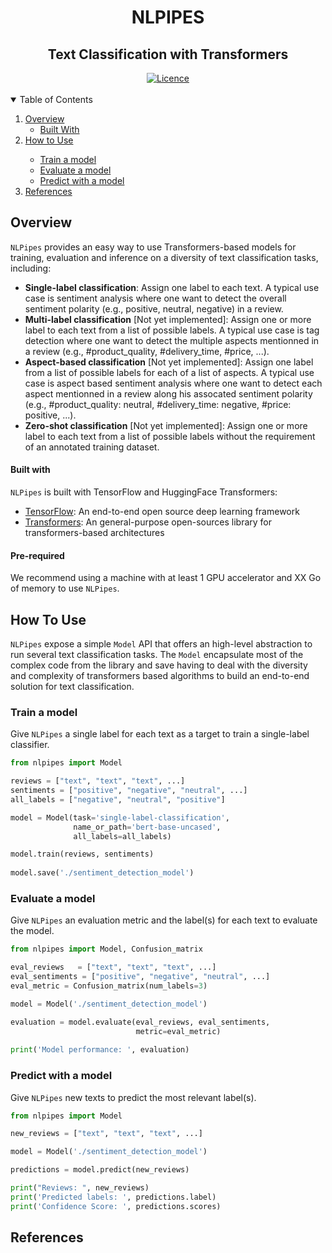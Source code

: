 <!-- PROJECT NAME -->
<div align="center">
  <h1>NLPIPES</h1>
  <h2>Text Classification with Transformers</h2>
</div>

<div align="center">
    <a href="https://opensource.org/licenses/Apache-2.0">
       <img alt="Licence" src="https://img.shields.io/badge/License-Apache_2.0-blue.svg">
    </a>
</div>

<br>

<!-- TABLE OF CONTENTS -->
<details open="open">
  <summary>Table of Contents</summary>
  <ol>
    <li>
      <a href="#overview">Overview</a>
      <ul>
        <li><a href="#built-with">Built With</a></li>
      </ul>
    </li> 
        <li>
           <a href="#how-to-use">How to Use</a>
        </li>
      <ul>
        <li><a href="#Train a model">Train a model</a></li>
        <li><a href="#Evaluate a model">Evaluate a model</a></li>
        <li><a href="#Predict with model">Predict with a model</a></li>
      </ul>
      <li><a href="#References">References</a></li>
  </ol>
</details>


<!-- ABOUT THE PROJECT -->
## Overview

`NLPipes` provides an easy way to use Transformers-based models for training, evaluation and inference on a diversity of text classification tasks, including:

* **Single-label classification**: Assign one label to each text. A typical use case is sentiment analysis where one want to detect the overall sentiment polarity (e.g., positive, neutral, negative) in a review.
* **Multi-label classification** [Not yet implemented]: Assign one or more label to each text from a list of possible labels. A typical use case is tag detection where one want to detect the multiple aspects mentionned in a review (e.g., #product_quality, #delivery_time, #price, ...).
* **Aspect-based classification** [Not yet implemented]: Assign one label from a list of possible labels for each of a list of aspects. A typical use case is aspect based sentiment analysis where one want to detect each aspect mentionned in a review along his assocated sentiment polarity (e.g., #product_quality: neutral, #delivery_time: negative, #price: positive, ...).
* **Zero-shot classification** [Not yet implemented]: Assign one or more label to each text from a list of possible labels without the requirement of an annotated training dataset.


#### Built with
`NLPipes` is built with TensorFlow and HuggingFace Transformers:
* [TensorFlow](https://www.tensorflow.org/): An end-to-end open source deep learning framework
* [Transformers](https://huggingface.co/transformers/): An general-purpose open-sources library for transformers-based architectures

#### Pre-required
We recommend using a machine with at least 1 GPU accelerator and XX Go of memory to use `NLPipes`.

<!-- USAGE EXAMPLES -->
## How To Use

`NLPipes` expose a simple `Model` API that offers an high-level abstraction to run several text classification tasks. The `Model` encapsulate most of the complex code from the library and save having to deal with the diversity and complexity of transformers based algorithms to build an end-to-end solution for text classification.


### Train a model
Give `NLPipes` a single label for each text as a target to train a single-label classifier.

 ```python
 from nlpipes import Model
 
 reviews = ["text", "text", "text", ...]
 sentiments = ["positive", "negative", "neutral", ...]
 all_labels = ["negative", "neutral", "positive"]
 
 model = Model(task='single-label-classification',
               name_or_path='bert-base-uncased',
               all_labels=all_labels)
 
 model.train(reviews, sentiments)
  
 model.save('./sentiment_detection_model')
 
 ```

### Evaluate a model
Give `NLPipes` an evaluation metric and the label(s) for each text to evaluate the model.

 ```python
 from nlpipes import Model, Confusion_matrix
 
 eval_reviews   = ["text", "text", "text", ...]
 eval_sentiments = ["positive", "negative", "neutral", ...]
 eval_metric = Confusion_matrix(num_labels=3)
 
 model = Model('./sentiment_detection_model')
 
 evaluation = model.evaluate(eval_reviews, eval_sentiments,
                             metric=eval_metric)
  
 print('Model performance: ', evaluation)
 
 ```
 
 ### Predict with a model
 Give `NLPipes` new texts to predict the most relevant label(s).
 
 ```python
 from nlpipes import Model
 
 new_reviews = ["text", "text", "text", ...]
 
 model = Model('./sentiment_detection_model')
 
 predictions = model.predict(new_reviews)
 
 print("Reviews: ", new_reviews)
 print('Predicted labels: ', predictions.label)
 print('Confidence Score: ', predictions.scores)
 
 ```
 
 <!-- References -->
## References